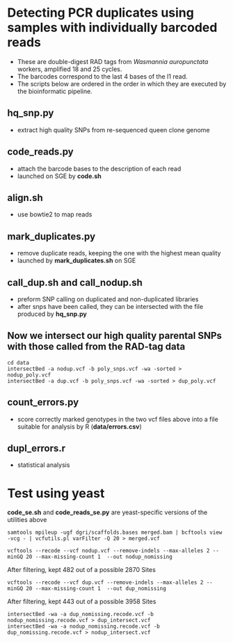 # Detecting PCR duplicates using samples with individually barcoded reads

- These are double-digest RAD tags from *Wasmannia auropunctata* workers, amplified 18 and 25 cycles.
- The barcodes correspond to the last 4 bases of the I1 read.
- The scripts below are ordered in the order in which they are executed by the bioinformatic pipeline.

## **hq_snp.py**
- extract high quality SNPs from re-sequenced queen clone genome

## **code_reads.py**
- attach the barcode bases to the description of each read
- launched on SGE by **code.sh**

## **align.sh**
- use bowtie2 to map reads

## **mark_duplicates.py**
- remove duplicate reads, keeping the one with the highest mean quality
- launched by **mark_duplicates.sh** on SGE

## **call_dup.sh** and **call_nodup.sh**
- preform SNP calling on duplicated and non-duplicated libraries
- after snps have been called, they can be intersected with the file produced by **hq_snp.py**

## Now we intersect our high quality parental SNPs with those called from the RAD-tag data

    cd data
    intersectBed -a nodup.vcf -b poly_snps.vcf -wa -sorted > nodup_poly.vcf
    intersectBed -a dup.vcf -b poly_snps.vcf -wa -sorted > dup_poly.vcf

## **count_errors.py**
- score correctly marked genotypes in the two vcf files above into a file suitable for analysis by R (**data/errors.csv**)

## **dupl_errors.r**
- statistical analysis
    
    
# Test using yeast

**code_se.sh** and **code_reads_se.py** are yeast-specific versions of the utilities above

	samtools mpileup -ugf dgri/scaffolds.bases merged.bam | bcftools view -vcg - | vcfutils.pl varFilter -Q 20 > merged.vcf

	vcftools --recode --vcf nodup.vcf --remove-indels --max-alleles 2 --minGQ 20 --max-missing-count 1  --out nodup_nomissing

After filtering, kept 482 out of a possible 2870 Sites

	vcftools --recode --vcf dup.vcf --remove-indels --max-alleles 2 --minGQ 20 --max-missing-count 1  --out dup_nomissing

After filtering, kept 443 out of a possible 3958 Sites

	intersectBed -wa -a dup_nomissing.recode.vcf -b nodup_nomissing.recode.vcf > dup_intersect.vcf
	intersectBed -wa -a nodup_nomissing.recode.vcf -b dup_nomissing.recode.vcf > nodup_intersect.vcf

